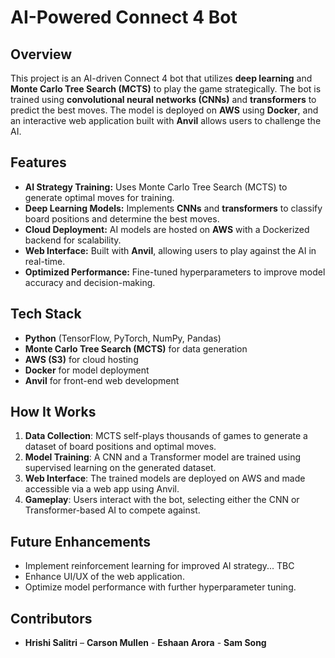 # AI-Powered Connect 4 Bot

## Overview
This project is an AI-driven Connect 4 bot that utilizes **deep learning** and **Monte Carlo Tree Search (MCTS)** to play the game strategically. The bot is trained using **convolutional neural networks (CNNs)** and **transformers** to predict the best moves. The model is deployed on **AWS** using **Docker**, and an interactive web application built with **Anvil** allows users to challenge the AI.

## Features
- **AI Strategy Training:** Uses Monte Carlo Tree Search (MCTS) to generate optimal moves for training.
- **Deep Learning Models:** Implements **CNNs** and **transformers** to classify board positions and determine the best moves.
- **Cloud Deployment:** AI models are hosted on **AWS** with a Dockerized backend for scalability.
- **Web Interface:** Built with **Anvil**, allowing users to play against the AI in real-time.
- **Optimized Performance:** Fine-tuned hyperparameters to improve model accuracy and decision-making.

## Tech Stack
- **Python** (TensorFlow, PyTorch, NumPy, Pandas)
- **Monte Carlo Tree Search (MCTS)** for data generation
- **AWS (S3)** for cloud hosting
- **Docker** for model deployment
- **Anvil** for front-end web development


## How It Works
1. **Data Collection**: MCTS self-plays thousands of games to generate a dataset of board positions and optimal moves.
2. **Model Training**: A CNN and a Transformer model are trained using supervised learning on the generated dataset.
3. **Web Interface**: The trained models are deployed on AWS and made accessible via a web app using Anvil.
4. **Gameplay**: Users interact with the bot, selecting either the CNN or Transformer-based AI to compete against.

## Future Enhancements
- Implement reinforcement learning for improved AI strategy... TBC
- Enhance UI/UX of the web application.
- Optimize model performance with further hyperparameter tuning.

## Contributors
- **Hrishi Salitri** – **Carson Mullen** - **Eshaan Arora** - **Sam Song**



